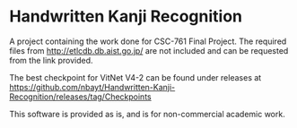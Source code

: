 # Handwritten Kanji Recognition
A project containing the work done for CSC-761 Final Project. The required files from http://etlcdb.db.aist.go.jp/ are not included and can be requested from the link provided.

The best checkpoint for VitNet V4-2 can be found under releases at https://github.com/nbayt/Handwritten-Kanji-Recognition/releases/tag/Checkpoints

This software is provided as is, and is for non-commercial academic work. 
